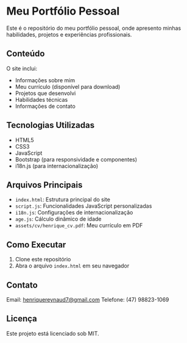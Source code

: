 # Meu Portfólio Pessoal

Este é o repositório do meu portfólio pessoal, onde apresento minhas habilidades, projetos e experiências profissionais.

## Conteúdo

O site inclui:

- Informações sobre mim
- Meu currículo (disponível para download)
- Projetos que desenvolvi
- Habilidades técnicas
- Informações de contato

## Tecnologias Utilizadas

- HTML5
- CSS3
- JavaScript
- Bootstrap (para responsividade e componentes)
- i18n.js (para internacionalização)

## Arquivos Principais

- `index.html`: Estrutura principal do site
- `script.js`: Funcionalidades JavaScript personalizadas
- `i18n.js`: Configurações de internacionalização
- `age.js`: Cálculo dinâmico de idade
- `assets/cv/henrique_cv.pdf`: Meu currículo em PDF

## Como Executar

1. Clone este repositório
2. Abra o arquivo `index.html` em seu navegador

## Contato

Email: henriquereynaud7@gmail.com
Telefone: (47) 98823-1069

## Licença

Este projeto está licenciado sob MIT.
